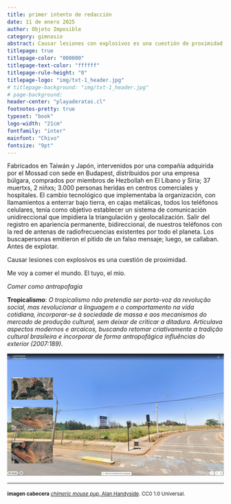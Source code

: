 ```yaml
---
title: primer intento de redacción
date: 11 de enero 2025
author: Objeto Imposible
category: gimnasio
abstract: Causar lesiones con explosivos es una cuestión de proximidad. Me voy a comer el mundo. El tuyo, el mio. 
titlepage: true
titlepage-color: "000000"
titlepage-text-color: "ffffff"
titlepage-rule-height: "0"
titlepage-logo: "img/txt-1_header.jpg"
# titlepage-background: "img/txt-1_header.jpg"
# page-background: 
header-center: "playaderatas.cl"
footnotes-pretty: true
typeset: "book"
logo-width: "21cm"
fontfamily: "inter"
mainfont: "Chivo"
fontsize: "9pt"
---
```


Fabricados en Taiwán y Japón, intervenidos por una compañía adquirida por el Mossad con sede en Budapest, distribuidos por una empresa búlgara, comprados por miembros de Hezbollah en El Líbano y Siria;  37 muertxs, 2 niñxs; 3.000 personas heridas en centros comerciales y hospitales. El cambio tecnológico que implementaba la organización, con llamamientos a enterrar bajo tierra, en cajas metálicas, todos los teléfonos celulares, tenía como objetivo establecer un sistema de comunicación unidireccional que impidiera la triangulación y geolocalización. Salir del registro en apariencia permanente, bidireccional, de nuestros teléfonos con la red de antenas de radiofrecuencias existentes por todo el planeta. Los buscapersonas emitieron el pitido de un falso mensaje; luego, se callaban. Antes de explotar. 

Causar lesiones con explosivos es una cuestión de proximidad. 

Me voy a comer el mundo. El tuyo, el mio. 

_Comer como antropofagia_

__Tropicalismo__: _O tropicalismo não pretendia ser porta-voz da revolução social, mas revolucionar a linguagem e o comportamento na vida cotidiana, incorporar-se à sociedade de massa e aos mecanismos do mercado de produção cultural, sem deixar de criticar a ditadura. Articulava aspectos modernos e arcaicos, buscando retomar criativamente a tradição cultural brasileira e incorporar de forma antropofágica influências do exterior (2007:189)_.

![](../entradas/img/txt-1_1.png)

---

<small>__imagen cabecera__ [_chimeric mouse pup_, Alan Handyside](https://wellcomecollection.org/works/rd4rmzke/images?id=t9y3x5rp). CC0 1.0 Universal.</small>


